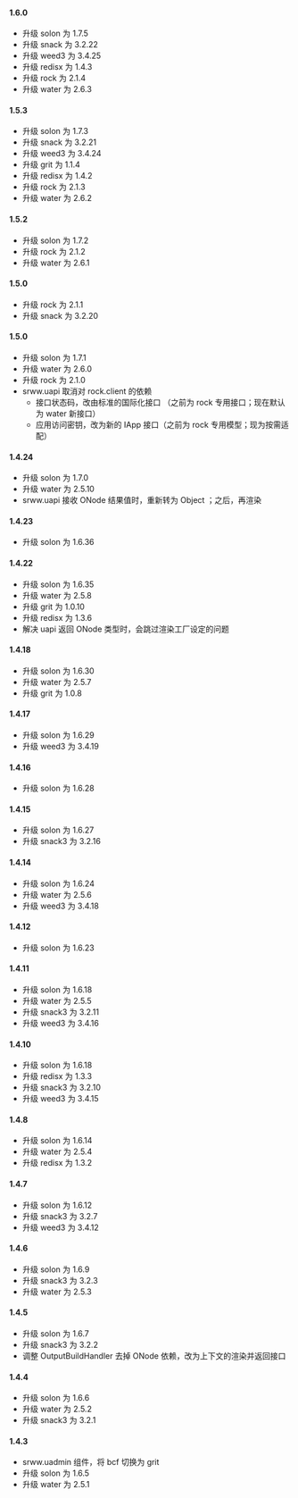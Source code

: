 #### 1.6.0
* 升级 solon 为 1.7.5
* 升级 snack 为 3.2.22
* 升级 weed3 为 3.4.25
* 升级 redisx 为 1.4.3
* 升级 rock 为 2.1.4
* 升级 water 为 2.6.3

#### 1.5.3
* 升级 solon 为 1.7.3
* 升级 snack 为 3.2.21
* 升级 weed3 为 3.4.24
* 升级 grit 为 1.1.4
* 升级 redisx 为 1.4.2
* 升级 rock 为 2.1.3
* 升级 water 为 2.6.2

#### 1.5.2
* 升级 solon 为 1.7.2
* 升级 rock 为 2.1.2
* 升级 water 为 2.6.1

#### 1.5.0
* 升级 rock 为 2.1.1
* 升级 snack 为 3.2.20

#### 1.5.0
* 升级 solon 为 1.7.1
* 升级 water 为 2.6.0
* 升级 rock 为 2.1.0
* srww.uapi 取消对 rock.client 的依赖
  * 接口状态码，改由标准的国际化接口 （之前为 rock 专用接口；现在默认为 water 新接口）
  * 应用访问密钥，改为新的 IApp 接口（之前为 rock 专用模型；现为按需适配）

#### 1.4.24
* 升级 solon 为 1.7.0
* 升级 water 为 2.5.10
* srww.uapi 接收 ONode 结果值时，重新转为 Object ；之后，再渲染

#### 1.4.23
* 升级 solon 为 1.6.36

#### 1.4.22
* 升级 solon 为 1.6.35
* 升级 water 为 2.5.8
* 升级 grit 为 1.0.10
* 升级 redisx 为 1.3.6
* 解决 uapi 返回 ONode 类型时，会跳过渲染工厂设定的问题

#### 1.4.18
* 升级 solon 为 1.6.30
* 升级 water 为 2.5.7
* 升级 grit 为 1.0.8

#### 1.4.17
* 升级 solon 为 1.6.29
* 升级 weed3 为 3.4.19

#### 1.4.16
* 升级 solon 为 1.6.28

#### 1.4.15
* 升级 solon 为 1.6.27
* 升级 snack3 为 3.2.16

#### 1.4.14
* 升级 solon 为 1.6.24
* 升级 water 为 2.5.6
* 升级 weed3 为 3.4.18

#### 1.4.12
* 升级 solon 为 1.6.23

#### 1.4.11
* 升级 solon 为 1.6.18
* 升级 water 为 2.5.5
* 升级 snack3 为 3.2.11
* 升级 weed3 为 3.4.16

#### 1.4.10
* 升级 solon 为 1.6.18
* 升级 redisx 为 1.3.3
* 升级 snack3 为 3.2.10
* 升级 weed3 为 3.4.15

#### 1.4.8
* 升级 solon 为 1.6.14
* 升级 water 为 2.5.4
* 升级 redisx 为 1.3.2

#### 1.4.7
* 升级 solon 为 1.6.12
* 升级 snack3 为 3.2.7
* 升级 weed3 为 3.4.12

#### 1.4.6
* 升级 solon 为 1.6.9
* 升级 snack3 为 3.2.3
* 升级 water 为 2.5.3

#### 1.4.5
* 升级 solon 为 1.6.7
* 升级 snack3 为 3.2.2
* 调整 OutputBuildHandler 去掉 ONode 依赖，改为上下文的渲染并返回接口

#### 1.4.4
* 升级 solon 为 1.6.6
* 升级 water 为 2.5.2
* 升级 snack3 为 3.2.1

#### 1.4.3 
* srww.uadmin 组件，将 bcf 切换为 grit
* 升级 solon 为 1.6.5
* 升级 water 为 2.5.1

